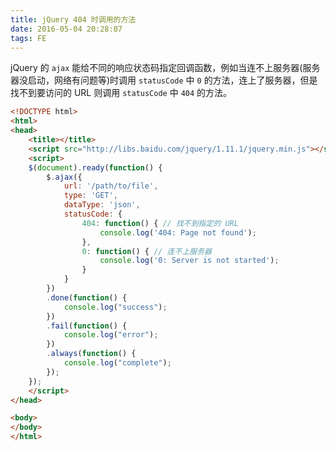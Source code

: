 ```yaml
---
title: jQuery 404 时调用的方法
date: 2016-05-04 20:28:07
tags: FE
---
```


jQuery 的 `ajax` 能给不同的响应状态码指定回调函数，例如当连不上服务器(服务器没启动，网络有问题等)时调用 `statusCode` 中 `0` 的方法，连上了服务器，但是找不到要访问的 URL 则调用 `statusCode` 中 `404` 的方法。

<!--more-->

```html
<!DOCTYPE html>
<html>
<head>
    <title></title>
    <script src="http://libs.baidu.com/jquery/1.11.1/jquery.min.js"></script>
    <script>
    $(document).ready(function() {
        $.ajax({
            url: '/path/to/file',
            type: 'GET',
            dataType: 'json',
            statusCode: {
                404: function() { // 找不到指定的 URL
                    console.log('404: Page not found');
                },
                0: function() { // 连不上服务器
                    console.log('0: Server is not started');
                }
            }
        })
        .done(function() {
            console.log("success");
        })
        .fail(function() {
            console.log("error");
        })
        .always(function() {
            console.log("complete");
        });
    });
    </script>
</head>

<body>
</body>
</html>
```
